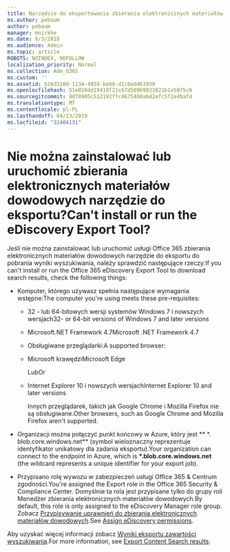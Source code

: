 ```yaml
---
title: Narzędzie do eksportowania zbierania elektronicznych materiałów dowodowych
ms.author: pebaum
author: pebaum
manager: mnirkhe
ms.date: 8/3/2018
ms.audience: Admin
ms.topic: article
ROBOTS: NOINDEX, NOFOLLOW
localization_priority: Normal
ms.collection: Adm_O365
ms.custom: ''
ms.assetid: b16d310d-1134-4959-be68-d1c0ad463930
ms.openlocfilehash: 51e010dd19419f21c67d589b9833821b1e5075c0
ms.sourcegitcommit: 9d78905c512192ffc4675468abd2efc5f2e4baf4
ms.translationtype: MT
ms.contentlocale: pl-PL
ms.lasthandoff: 04/23/2019
ms.locfileid: "32404131"
---
```

# <a name="cant-install-or-run-the-ediscovery-export-tool"></a><span data-ttu-id="bf2a5-102">Nie można zainstalować lub uruchomić zbierania elektronicznych materiałów dowodowych narzędzie do eksportu?</span><span class="sxs-lookup"><span data-stu-id="bf2a5-102">Can't install or run the eDiscovery Export Tool?</span></span>

<span data-ttu-id="bf2a5-103">Jeśli nie można zainstalować lub uruchomić usługi Office 365 zbierania elektronicznych materiałów dowodowych narzędzie do eksportu do pobrania wyniki wyszukiwania, należy sprawdzić następujące rzeczy:</span><span class="sxs-lookup"><span data-stu-id="bf2a5-103">If you can't install or run the Office 365 eDiscovery Export Tool to download search results, check the following things:</span></span>
  
- <span data-ttu-id="bf2a5-104">Komputer, którego używasz spełnia następujące wymagania wstępne:</span><span class="sxs-lookup"><span data-stu-id="bf2a5-104">The computer you're using meets these pre-requisites:</span></span>
    
  - <span data-ttu-id="bf2a5-105">32 - lub 64-bitowych wersji systemów Windows 7 i nowszych wersjach</span><span class="sxs-lookup"><span data-stu-id="bf2a5-105">32- or 64-bit versions of Windows 7 and later versions</span></span>
    
  - <span data-ttu-id="bf2a5-106">Microsoft.NET Framework 4.7</span><span class="sxs-lookup"><span data-stu-id="bf2a5-106">Microsoft .NET Framework 4.7</span></span>
    
  - <span data-ttu-id="bf2a5-107">Obsługiwane przeglądarki:</span><span class="sxs-lookup"><span data-stu-id="bf2a5-107">A supported browser:</span></span>
    
  - <span data-ttu-id="bf2a5-108">Microsoft krawędzi</span><span class="sxs-lookup"><span data-stu-id="bf2a5-108">Microsoft Edge</span></span>
    
    <span data-ttu-id="bf2a5-109">Lub</span><span class="sxs-lookup"><span data-stu-id="bf2a5-109">Or</span></span>
    
  - <span data-ttu-id="bf2a5-110">Internet Explorer 10 i nowszych wersjach</span><span class="sxs-lookup"><span data-stu-id="bf2a5-110">Internet Explorer 10 and later versions</span></span>
    
    <span data-ttu-id="bf2a5-111">Innych przeglądarek, takich jak Google Chrome i Mozilla Firefox nie są obsługiwane.</span><span class="sxs-lookup"><span data-stu-id="bf2a5-111">Other browsers, such as Google Chrome and Mozilla Firefox aren't supported.</span></span>
    
- <span data-ttu-id="bf2a5-112">Organizacji można połączyć punkt końcowy w Azure, który jest \*\* \*. blob.core.windows.net\*\* (symbol wieloznaczny reprezentuje identyfikator unikatowy dla zadania eksportu).</span><span class="sxs-lookup"><span data-stu-id="bf2a5-112">Your organization can connect to the endpoint in Azure, which is **\*.blob.core.windows.net** (the wildcard represents a unique identifier for your export job).</span></span> 
    
- <span data-ttu-id="bf2a5-113">Przypisano rolę wywozu w zabezpieczeń usługi Office 365 &amp; Centrum zgodności.</span><span class="sxs-lookup"><span data-stu-id="bf2a5-113">You're assigned the Export role in the Office 365 Security &amp; Compliance Center.</span></span> <span data-ttu-id="bf2a5-114">Domyślnie ta rola jest przypisane tylko do grupy roli Menedżer zbierania elektronicznych materiałów dowodowych.</span><span class="sxs-lookup"><span data-stu-id="bf2a5-114">By default, this role is only assigned to the eDiscovery Manager role group.</span></span> <span data-ttu-id="bf2a5-115">Zobacz [Przypisywanie uprawnień do zbierania elektronicznych materiałów dowodowych](https://support.office.com/article/assign-ediscovery-permissions-in-the-office-365-security-compliance-center-5b9a067b-9d2e-4aa5-bb33-99d8c0d0b5d7#moreinfo).</span><span class="sxs-lookup"><span data-stu-id="bf2a5-115">See [Assign eDiscovery permissions](https://support.office.com/article/assign-ediscovery-permissions-in-the-office-365-security-compliance-center-5b9a067b-9d2e-4aa5-bb33-99d8c0d0b5d7#moreinfo).</span></span>
    
<span data-ttu-id="bf2a5-116">Aby uzyskać więcej informacji zobacz [Wyniki eksportu zawartości wyszukiwania](https://support.office.com/article/Export-Content-Search-results-from-the-Office-365-Security-Compliance-Center-ed48d448-3714-4c42-85f5-10f75f6a4278).</span><span class="sxs-lookup"><span data-stu-id="bf2a5-116">For more information, see [Export Content Search results](https://support.office.com/article/Export-Content-Search-results-from-the-Office-365-Security-Compliance-Center-ed48d448-3714-4c42-85f5-10f75f6a4278).</span></span>
  

